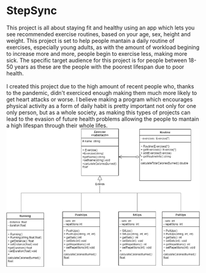 # StepSync
This project is all about staying fit and healthy using an app which lets you see recommended exercise routines, based on your age, sex, height and weight. This project is set to help people mantain a daily routine of exercises, especially young adults, as with the amount of workload begining to increase more and more, people begin to exercise less, making more sick. The specific target audience for this project is for people between 18-50 years as these are the people with the poorest lifespan due to poor health. <br>
<br>I created this project due to the high amount of recent people who, thanks to the pandemic, didn't exerciced enough making them much more likely to get heart attacks or worse. I believe making a program which encourages physical activity as a form of daily habit is pretty important not only for one only person, but as a whole society, as making this types of projects can lead to the evasion of future health problems allowing the people to mantain a high lifespan through their whole lifes. <br>
![Diagram](CompleteDiagram.jpg)
